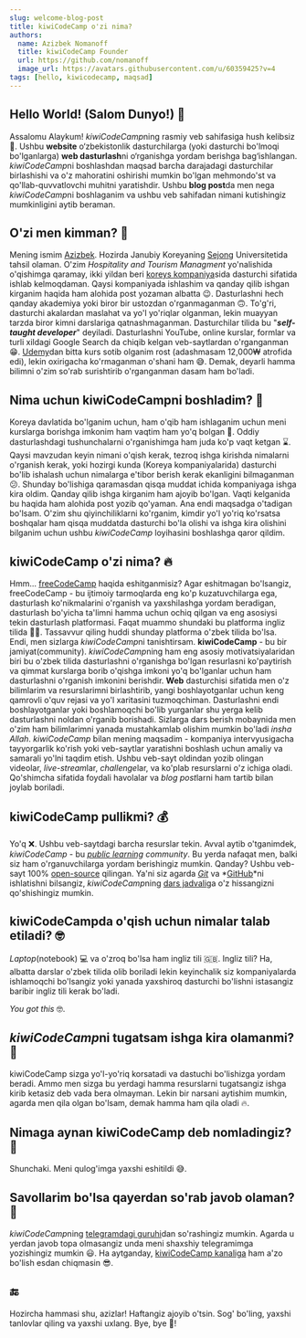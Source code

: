 ```yaml
---
slug: welcome-blog-post
title: kiwiCodeCamp o'zi nima?
authors:
  name: Azizbek Nomanoff
  title: kiwiCodeCamp Founder
  url: https://github.com/nomanoff
  image_url: https://avatars.githubusercontent.com/u/60359425?v=4
tags: [hello, kiwicodecamp, maqsad]
---
```


## Hello World! (Salom Dunyo!) 👋

Assalomu Alaykum! *kiwiCodeCamp*ning rasmiy veb sahifasiga hush kelibsiz 🎉. Ushbu **website** o‘zbekistonlik dasturchilarga (yoki dasturchi bo'lmoqi bo'lganlarga) **web dasturlash**ni o‘rganishga yordam berishga bag‘ishlangan. *kiwiCodeCamp*ni boshlashdan maqsad barcha darajadagi dasturchilar birlashishi va o'z mahoratini oshirishi mumkin bo'lgan mehmondo'st va qo'llab-quvvatlovchi muhitni yaratishdir. Ushbu **blog post**da men nega *kiwiCodeCamp*ni boshlaganim va ushbu veb sahifadan nimani kutishingiz mumkinligini aytib beraman.

## O'zi men kimman? 🤔

Mening ismim [Azizbek](https://github.com/nomanoff). Hozirda Janubiy Koreyaning [Sejong](https://en.sejong.ac.kr/eng/index.do) Universitetida tahsil olaman. O'zim _Hospitality and Tourism Managment_ yo'nalishida o'qishimga qaramay, ikki yildan beri [koreys kompaniya](https://owler.page/)sida dasturchi sifatida ishlab kelmoqdaman. Qaysi kompaniyada ishlashim va qanday qilib ishgan kirganim haqida ham alohida post yozaman albatta 😉. Dasturlashni hech qanday akademiya yoki biror bir ustozdan o'rganmaganman 🙃. To'g'ri, dasturchi akalardan maslahat va yo'l yo'riqlar olganman, lekin muayyan tarzda biror kimni darslariga qatnashmaganman. Dasturchilar tilida bu "**_self-taught developer_**" deyiladi. Dasturlashni YouTube, online kurslar, formlar va turli xildagi Google Search da chiqib kelgan veb-saytlardan o'rganganman 😁. [Udemy](https://www.udemy.com/)dan bitta kurs sotib olganim rost (adashmasam 12,000₩ atrofida edi), lekin oxirigacha ko'rmaganman o'shani ham 😅. Demak, deyarli hamma bilimni o'zim so'rab surishtirib o'rganganman dasam ham bo'ladi.

## Nima uchun kiwiCodeCampni boshladim? 🚀

Koreya davlatida bo'lganim uchun, ham o'qib ham ishlaganim uchun meni kurslarga borishga imkonim ham vaqtim ham yo'q bolgan 🥲. Oddiy dasturlashdagi tushunchalarni o'rganishimga ham juda ko'p vaqt ketgan ⌛️. Qaysi mavzudan keyin nimani o'qish kerak, tezroq ishga kirishda nimalarni o'rganish kerak, yoki hozirgi kunda (Koreya kompaniyalarida) dasturchi bo'lib ishalash uchun nimalarga e'tibor berish kerak ekanligini bilmaganman 😕. Shunday bo'lishiga qaramasdan qisqa muddat ichida kompaniyaga ishga kira oldim. Qanday qilib ishga kirganim ham ajoyib bo'lgan. Vaqti kelganida bu haqida ham alohida post yozib qo'yaman. Ana endi maqsadga o'tadigan bo'lsam. O'zim shu qiyinchiliklarni ko'rganim, kimdir yo'l yo'riq ko'rsatsa boshqalar ham qisqa muddatda dasturchi bo'la olishi va ishga kira olishini bilganim uchun ushbu _kiwiCodeCamp_ loyihasini boshlashga qaror qildim.

## kiwiCodeCamp o'zi nima? 🔥

Hmm... [freeCodeCamp](https://www.freecodecamp.org/) haqida eshitganmisiz? Agar eshitmagan bo'lsangiz, freeCodeCamp - bu ijtimoiy tarmoqlarda eng ko'p kuzatuvchilarga ega, dasturlash ko'nikmalarini o'rganish va yaxshilashga yordam beradigan, dasturlash bo'yicha ta'limni hamma uchun ochiq qilgan va eng asosiysi tekin dasturlash platformasi. Faqat muammo shundaki bu platforma ingliz tilida 🤦‍♂️. Tassavvur qiling huddi shunday platforma o'zbek tilida bo'lsa. Endi, men sizlarga *kiwiCodeCamp*ni tanishtirsam. **kiwiCodeCamp** - bu bir jamiyat(community). *kiwiCodeCamp*ning ham eng asosiy motivatsiyalaridan biri bu o'zbek tilida dasturlashni o'rganishga bo'lgan resurlasni ko'paytirish va qimmat kurslarga borib o'qishga imkoni yo'q bo'lganlar uchun ham dasturlashni o'rganish imkonini berishdir.
**Web** dasturchisi sifatida men o'z bilimlarim va resurslarimni birlashtirib, yangi boshlayotganlar uchun keng qamrovli o'quv rejasi va yo'l xaritasini tuzmoqchiman. Dasturlashni endi boshlayotganlar yoki boshlamoqchi bo'lib yurganlar shu yerga kelib dasturlashni noldan o'rganib borishadi. Sizlarga dars berish mobaynida men o'zim ham bilimlarimni yanada mustahkamlab olishim mumkin bo'ladi _insha Allah_. _kiwiCodeCamp_ bilan mening maqsadim - kompaniya intervyusigacha tayyorgarlik ko'rish yoki veb-saytlar yaratishni boshlash uchun amaliy va samarali yo'lni taqdim etish. Ushbu veb-sayt oldindan yozib olingan videolar, *live-stream*lar, *challenge*lar, va ko'plab resurslarni o'z ichiga oladi. Qo'shimcha sifatida foydali havolalar va *blog post*larni ham tartib bilan joylab boriladi.

## kiwiCodeCamp pullikmi? 💰

Yo'q ❌. Ushbu veb-saytdagi barcha resurslar tekin. Avval aytib o'tganimdek, _kiwiCodeCamp_ - bu _[public learning](https://www.google.com/search?q=what+is+public+learning&rlz=1C5CHFA_enKR969KR969&oq=what+is+public+learning&aqs=chrome..69i57j0i22i30i625j0i22i30j0i22i30i625l2j0i22i30j0i22i30i625l2j0i22i30j0i22i30i625.9598j0j7&sourceid=chrome&ie=UTF-8) community_. Bu yerda nafaqat men, balki siz ham o'rganuvchilarga yordam berishingiz mumkin. Qanday? Ushbu veb-sayt 100% [open-source](https://en.wikipedia.org/wiki/Open-source_software) qilingan. Ya'ni siz agarda _[Git](https://git-scm.com/)_ va *[GitHub](https://github.com/)*ni ishlatishni bilsangiz, *kiwiCodeCamp*ning [dars jadvali](https://github.com/kiwiCodeCamp/kiwiCodeCamp.github.io)ga o'z hissangizni qo'shishingiz mumkin.

## kiwiCodeCampda o'qish uchun nimalar talab etiladi? 🤓

_Laptop_(notebook) 💻 va o'zroq bo'lsa ham ingliz tili 🇬🇧. Ingliz tili? Ha, albatta darslar o'zbek tilida olib boriladi lekin keyinchalik siz kompaniyalarda ishlamoqchi bo'lsangiz yoki yanada yaxshiroq dasturchi bo'lishni istasangiz baribir ingliz tili kerak bo'ladi.

_You got this_ 🤓.

## *kiwiCodeCamp*ni tugatsam ishga kira olamanmi? 🏢

kiwiCodeCamp sizga yo'l-yo'riq korsatadi va dastuchi bo'lishizga yordam beradi. Ammo men sizga bu yerdagi hamma resurslarni tugatsangiz ishga kirib ketasiz deb vada bera olmayman. Lekin bir narsani aytishim mumkin, agarda men qila olgan bo'lsam, demak hamma ham qila oladi 🔥.

## Nimaga aynan kiwiCodeCamp deb nomladingiz? 🥝

Shunchaki. Meni qulog'imga yaxshi eshitildi 😅.

## Savollarim bo'lsa qayerdan so'rab javob olaman? 🤨

*kiwiCodeCamp*ning [telegramdagi guruhi](https://t.me/kiwi_logs)dan so'rashingiz mumkin. Agarda u yerdan javob topa olmasangiz unda meni shaxshiy telegramimga yozishingiz mumkin 😃. Ha aytganday, [kiwiCodeCamp kanaliga](https://t.me/kiwicodecamp) ham a'zo bo'lish esdan chiqmasin 😎.

## 🔚

Hozircha hammasi shu, azizlar! Haftangiz ajoyib o'tsin. Sog' bo'ling, yaxshi tanlovlar qiling va yaxshi uxlang. Bye, bye 👋!
